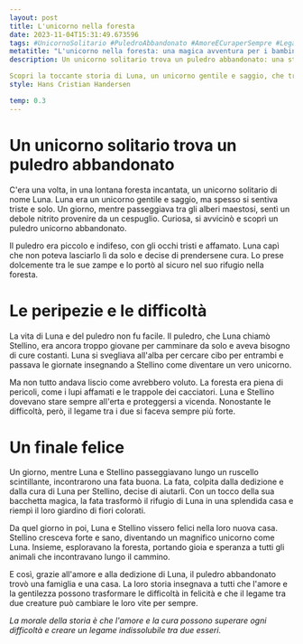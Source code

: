 ```yaml
---
layout: post
title: L'unicorno nella foresta
date: 2023-11-04T15:31:49.673596
tags: #UnicornoSolitario #PuledroAbbandonato #AmoreECuraperSempre #LegameIndissolubile
metatitle: "L'unicorno nella foresta: una magica avventura per i bambini"
description: Un unicorno solitario trova un puledro abbandonato: una storia di amore e speranza

Scopri la toccante storia di Luna, un unicorno gentile e saggio, che trova un puledro abbandonato nella lontana foresta incantata. Insieme, affrontano peripezie e difficoltà, ma grazie all'amore e alla dedizione di Luna, trovano una famiglia e una casa. Una storia che insegna che l'amore e la cura possono superare ogni difficoltà e creare un legame indissolubile tra due esseri. Scopri di più!
style: Hans Cristian Handersen

temp: 0.3
---
```

# Un unicorno solitario trova un puledro abbandonato

C'era una volta, in una lontana foresta incantata, un unicorno solitario di nome Luna. Luna era un unicorno gentile e saggio, ma spesso si sentiva triste e solo. Un giorno, mentre passeggiava tra gli alberi maestosi, sentì un debole nitrito provenire da un cespuglio. Curiosa, si avvicinò e scoprì un puledro unicorno abbandonato.

Il puledro era piccolo e indifeso, con gli occhi tristi e affamato. Luna capì che non poteva lasciarlo lì da solo e decise di prendersene cura. Lo prese dolcemente tra le sue zampe e lo portò al sicuro nel suo rifugio nella foresta.

# Le peripezie e le difficoltà

La vita di Luna e del puledro non fu facile. Il puledro, che Luna chiamò Stellino, era ancora troppo giovane per camminare da solo e aveva bisogno di cure costanti. Luna si svegliava all'alba per cercare cibo per entrambi e passava le giornate insegnando a Stellino come diventare un vero unicorno.

Ma non tutto andava liscio come avrebbero voluto. La foresta era piena di pericoli, come i lupi affamati e le trappole dei cacciatori. Luna e Stellino dovevano stare sempre all'erta e proteggersi a vicenda. Nonostante le difficoltà, però, il legame tra i due si faceva sempre più forte.

# Un finale felice

Un giorno, mentre Luna e Stellino passeggiavano lungo un ruscello scintillante, incontrarono una fata buona. La fata, colpita dalla dedizione e dalla cura di Luna per Stellino, decise di aiutarli. Con un tocco della sua bacchetta magica, la fata trasformò il rifugio di Luna in una splendida casa e riempì il loro giardino di fiori colorati.

Da quel giorno in poi, Luna e Stellino vissero felici nella loro nuova casa. Stellino cresceva forte e sano, diventando un magnifico unicorno come Luna. Insieme, esploravano la foresta, portando gioia e speranza a tutti gli animali che incontravano lungo il cammino.

E così, grazie all'amore e alla dedizione di Luna, il puledro abbandonato trovò una famiglia e una casa. La loro storia insegnava a tutti che l'amore e la gentilezza possono trasformare le difficoltà in felicità e che il legame tra due creature può cambiare le loro vite per sempre.

_La morale della storia è che l'amore e la cura possono superare ogni difficoltà e creare un legame indissolubile tra due esseri._

        